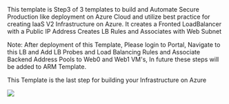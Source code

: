 <html>
<h>
This template is Step3 of 3 templates to build and Automate Secure Production like deployment on Azure Cloud and utilize best practice for creating IaaS V2 Infrastructure on Azure.
</h>
It creates a Fronted LoadBalancer with a Public IP Address
Creates LB Rules and Associates with Web Subnet

Note: After deployment of this Template, Please login to Portal, Navigate to this LB and Add LB Probes and Load Balancing Rules and Associate Backend Address Pools to Web0 and Web1 VM's, In future these steps will be added to ARM Template.

This Template is the last step for building your Infrastructure on Azure

<a href="https://portal.azure.com/#create/Microsoft.Template/uri/https%3A%2F%2Fraw.githubusercontent.com%2Fsrakesh28%2Fdemo-working%2Fmaster%2Fstep3-lb%2Fazuredeploy.json" target="_blank">
    <img src="http://azuredeploy.net/deploybutton.png"/>
</a>


</html>
